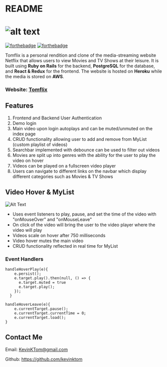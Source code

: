 # README

![alt text](https://github.com/kevinktom/TomFlix/blob/master/app/assets/images/logo.png)
=======
[![forthebadge](https://forthebadge.com/images/badges/powered-by-netflix.svg)](https://forthebadge.com) [![forthebadge](https://forthebadge.com/images/badges/made-with-javascript.svg)](https://forthebadge.com)

Tomflix is a personal rendition and clone of the media-streaming website Netflix that allows users to view Movies and TV Shows at their leisure. It is built using **Ruby on Rails** for the backend, **PostgreSQL** for the database, and **React & Redux** for the frontend. The website is hosted on **Heroku** while the media is stored on **AWS**.

### Website: [Tomflix](https://tom-flix.herokuapp.com/)


Features
------------
1. Frontend and Backend User Authentication
  1. Demo login
  1. Main video upon login autoplays and can be muted/unmuted on the index page
  1. CRUD functionality allowing user to add and remove from MyList (custom playlist of videos)
  1. Searchbar implemented with debounce can be used to filter out videos 
  1. Movies are split up into genres with the ability for the user to play the video on hover
  1. Videos can be played on a fullscreen video player 
  1. Users can navigate to different links on the navbar which display different categories such as Movies & TV Shows

Video Hover & MyList
---------------

![Alt Text](https://media.giphy.com/media/YkKRRWLYbcAQQP8RLN/giphy.gif)


* Uses event listeners to play, pause, and set the time of the video with "onMouseOver" and "onMouseLeave"
* On click of the video will bring the user to the video player where the video will play
* Videos scale on hover after 750 milliseconds 
* Video hover mutes the main video
* CRUD functionality reflected in real time for MyList

### Event Handlers
```
handleHoverPlay(e){
    e.persist();
    e.target.play().then(null, () => {
      e.target.muted = true
      e.target.play();
    });
  }

handleHoverLeave(e){
    e.currentTarget.pause();
    e.currentTarget.currentTime = 0;
    e.currentTarget.load();
}
```

Contact Me
-----------------------
Email: KevinKTom@gmail.com

Github: https://github.com/kevinktom 
